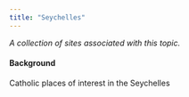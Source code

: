 ```yaml
---
title: "Seychelles"
---
```



*A collection of sites associated with this topic.*

#### Background

Catholic places of interest in the Seychelles


